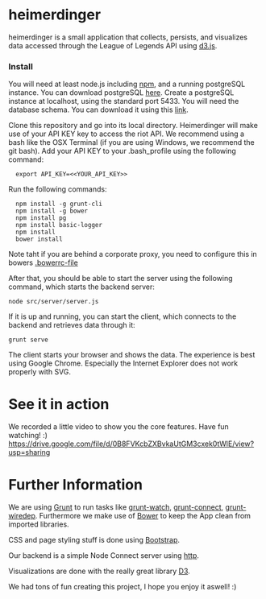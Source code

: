 # heimerdinger

heimerdinger is a small application that collects, persists, and visualizes data accessed through the League of Legends API using [d3.js](http://d3js.org/).

### Install
You will need at least node.js including [npm](https://nodejs.org/), and a running postgreSQL instance.
You can download postgreSQL [here](http://www.postgresql.org/download/). Create a postgreSQL instance at localhost, using the standard port 5433. You will need the database schema. You can download it using this [link](database_schema/thresh).

Clone this repository and go into its local directory. Heimerdinger will make use of your API KEY key to access the riot API. We recommend using a bash like the OSX Terminal (if you are using Windows, we recommend the git bash). Add your API KEY to your .bash_profile using the following command: 
```
  export API_KEY=<<YOUR_API_KEY>>
```
Run the following commands:
```
  npm install -g grunt-cli
  npm install -g bower
  npm install pg
  npm install basic-logger
  npm install
  bower install
```
Note taht if you are behind a corporate proxy, you need to configure this in bowers [.bowerrc-file](http://stackoverflow.com/questions/21750804/bower-calls-blocked-by-corporate-proxy)

After that, you should be able to start the server using the following command, which starts the backend server: 
```
node src/server/server.js
```
If it is up and running, you can start the client, which connects to the backend and retrieves data through it:
```
grunt serve
```
The client starts your browser and shows the data. 
The experience is best using Google Chrome. Especially the Internet Explorer does not work properly with SVG.

# See it in action

We recorded a little video to show you the core features. Have fun watching! :)
https://drive.google.com/file/d/0B8FVKcbZXBvkaUtGM3cxek0tWlE/view?usp=sharing

# Further Information

We are using [Grunt](http://gruntjs.com/) to run tasks like [grunt-watch](https://github.com/gruntjs/grunt-contrib-watch), [grunt-connect](https://github.com/gruntjs/grunt-contrib-connect), [grunt-wiredep](https://github.com/stephenplusplus/grunt-wiredep). 
Furthermore we make use of [Bower](http://bower.io/) to keep the App clean from imported libraries.

CSS and page styling stuff is done using [Bootstrap](http://getbootstrap.com/).

Our backend is a simple Node Connect server using [http](https://nodejs.org/api/http.html).

Visualizations are done with the really great library [D3](http://d3js.org/).

We had tons of fun creating this project, I hope you enjoy it aswell! :)
